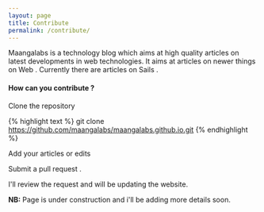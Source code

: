 ```yaml
---
layout: page
title: Contribute
permalink: /contribute/
---
```


Maangalabs is a technology blog which aims at high quality articles on latest developments in web technologies. It aims at articles on newer things on Web . Currently there are articles on Sails . 

<h4>How can you contribute ? </h4>

Clone the repository 

{% highlight text %}
git clone https://github.com/maangalabs/maangalabs.github.io.git
{% endhighlight %}

Add your articles or edits 

Submit a pull request .

I'll review the request and will be updating the website.

<strong>NB:</strong> Page is under construction and i'll be adding more details soon.